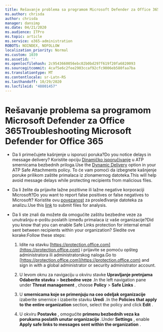 ```yaml
---
title: Rešavanje problema sa programom Microsoft Defender za Office 365
ms.author: chrisda
author: chrisda
manager: dansimp
ms.date: 04/21/2020
ms.audience: ITPro
ms.topic: article
ms.service: o365-administration
ROBOTS: NOINDEX, NOFOLLOW
localization_priority: Normal
ms.custom: 1039
ms.assetid: ''
ms.openlocfilehash: 2c9543660056ebc02b0bd297f619f20fa6820093
ms.sourcegitcommit: 4caf5e6c2fee2903ccaf92cfc9006eb580faa7ba
ms.translationtype: MT
ms.contentlocale: sr-Latn-RS
ms.lasthandoff: 10/29/2020
ms.locfileid: "48801457"
---
```

# <a name="troubleshooting-microsoft-defender-for-office-365"></a><span data-ttu-id="7a1b4-102">Rešavanje problema sa programom Microsoft Defender za Office 365</span><span class="sxs-lookup"><span data-stu-id="7a1b4-102">Troubleshooting Microsoft Defender for Office 365</span></span>

- <span data-ttu-id="7a1b4-103">Da li primečujete kašnjenje u isporuci poruka?</span><span class="sxs-lookup"><span data-stu-id="7a1b4-103">Do you notice delays in message delivery?</span></span> <span data-ttu-id="7a1b4-104">Koristite opciju [Dinamičko isporučivanje](https://docs.microsoft.com/microsoft-365/security/office-365-security/dynamic-delivery-and-previewing) u ATP smernicama bezbednih priloga.</span><span class="sxs-lookup"><span data-stu-id="7a1b4-104">Use the [Dynamic Delivery](https://docs.microsoft.com/microsoft-365/security/office-365-security/dynamic-delivery-and-previewing) option in your ATP Safe Attachments policy.</span></span> <span data-ttu-id="7a1b4-105">To će vam pomoći da izbegnete kašnjenje poruke prilikom zaštite primalaca iz zlonamernog datoteka.</span><span class="sxs-lookup"><span data-stu-id="7a1b4-105">This will help avoid message delays while protecting recipients from malicious files.</span></span>

- <span data-ttu-id="7a1b4-106">Da li želite da prijavite lažne pozitivne ili lažne negative korporaciji Microsoft?</span><span class="sxs-lookup"><span data-stu-id="7a1b4-106">Do you want to report false positives or false negatives to Microsoft?</span></span> <span data-ttu-id="7a1b4-107">Koristite ovu [povezanost](https://www.microsoft.com/wdsi/filesubmission/) za prosleđivanje datoteka za analizu.</span><span class="sxs-lookup"><span data-stu-id="7a1b4-107">Use this [link](https://www.microsoft.com/wdsi/filesubmission/) to submit files for analysis.</span></span>

- <span data-ttu-id="7a1b4-108">Da li ste znali da možete da omogućite zaštitu bezbedne veze za unutrašnju e-poštu poslatih između primalaca iz vaše organizacije?</span><span class="sxs-lookup"><span data-stu-id="7a1b4-108">Did you know that you can enable Safe Links protection for internal email sent between recipients within your organization?</span></span> <span data-ttu-id="7a1b4-109">Sledite ove korake:</span><span class="sxs-lookup"><span data-stu-id="7a1b4-109">Follow these steps:</span></span>

  1. <span data-ttu-id="7a1b4-110">Idite na stavku [https://protection.office.com](https://protection.office.com) i prijavite se pomoću opšteg administratora ili administratorskog naloga.</span><span class="sxs-lookup"><span data-stu-id="7a1b4-110">Go to [https://protection.office.com](https://protection.office.com) and sign in with a global administrator or security administrator account.</span></span>

  2. <span data-ttu-id="7a1b4-111">U levom oknu za navigaciju u okviru stavke **Upravljanje pretnjama** **Odaberite stavku** \> **bezbedne veze** .</span><span class="sxs-lookup"><span data-stu-id="7a1b4-111">In the left navigation pane under **Threat management** , choose **Policy** \> **Safe Links** .</span></span>

  3. <span data-ttu-id="7a1b4-112">U **smernicama koje se primenjuju na ceo odeljak organizacije** izaberite smernice i izaberite stavku **Uredi** .</span><span class="sxs-lookup"><span data-stu-id="7a1b4-112">In the **Policies that apply to the entire organization** section, select the policy and click **Edit** .</span></span>

  4. <span data-ttu-id="7a1b4-113">U okviru **Postavke** , omogućite **primenu bezbednih veza ka porukama poslatih unutar organizacije** .</span><span class="sxs-lookup"><span data-stu-id="7a1b4-113">Under **Settings** , enable **Apply safe links to messages sent within the organization** .</span></span>
